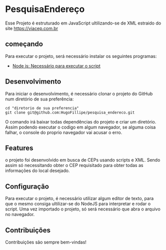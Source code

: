 # PesquisaEndereço

Esse Projeto é estruturado em JavaScript ultilizando-se de XML estraido do site https://viacep.com.br

## começando

Para executar o projeto, será necessário instalar os seguintes programas:

- [Node js: Necessário para executar o script](https://nodejs.org/en/)

## Desenvolvimento

Para iniciar o desenvolvimento, é necessário clonar o projeto do GitHub num diretório de sua preferência:

```shell
cd "diretorio de sua preferencia"
git clone git@github.com:HugoFillipe/pesquisa_endereco.git
```

O comando irá baixar todas dependências do projeto e criar um diretório. Assim podendo executar o codigo em algum navegador, se alguma coisa falhar, o console do proprio navegador vai acusar o erro.

## Features

o projeto foi desenvolvido em busca de CEPs usando scripts e XML. Sendo assim só necessitando obter o CEP requisitado para obter todas as informações do local desejado.

## Configuração

Para executar o projeto, é necessário utilizar algum editor de texto, para que o mesmo consiga ultilizar-se do NodeJS para interpretar e rodar o script. Uma vez importado o projeto, só será necessário que abra o arquivo no navegador.

## Contribuições

Contribuições são sempre bem-vindas!
